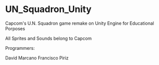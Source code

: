 # UN_Squadron_Unity
Capcom's U.N. Squadron game remake on Unity Engine for Educational Porposes

All Sprites and Sounds belong to Capcom

Programmers:

David Marcano
Francisco Piriz
